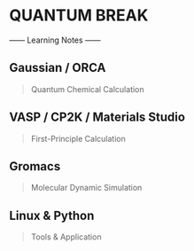 # QUANTUM BREAK 
—— Learning Notes ——

## Gaussian / ORCA
> Quantum Chemical Calculation

## VASP / CP2K / Materials Studio
> First-Principle Calculation

## Gromacs
> Molecular Dynamic Simulation

## Linux & Python
> Tools & Application

